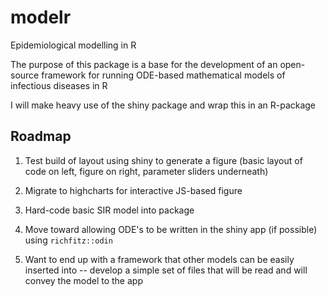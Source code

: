 # modelr
Epidemiological modelling in R

The purpose of this package is a base for the development of an open-source framework for 
running ODE-based mathematical models of infectious diseases in R

I will make heavy use of the shiny package and wrap this in an R-package

## Roadmap

1. Test build of layout using shiny to generate a figure (basic layout of code on left, figure on right, parameter sliders underneath)

2.  Migrate to highcharts for interactive JS-based figure

3. Hard-code basic SIR model into package

4. Move toward allowing ODE's to be written in the shiny app (if possible) using `richfitz::odin`

5. Want to end up with a framework that other models can be easily inserted into -- develop a simple set of files that will be read and will convey the model to the app
